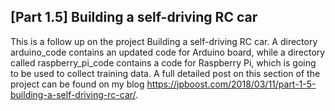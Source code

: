 ## [Part 1.5] Building a self-driving RC car

This is a follow up on the project Building a self-driving RC car. A directory arduino_code contains an updated code for Arduino board, while a directory called raspberry_pi_code contains a code for Raspberry Pi, which is going to be used to collect training data. A full detailed post on this section of the project can be found on my blog https://jpboost.com/2018/03/11/part-1-5-building-a-self-driving-rc-car/.